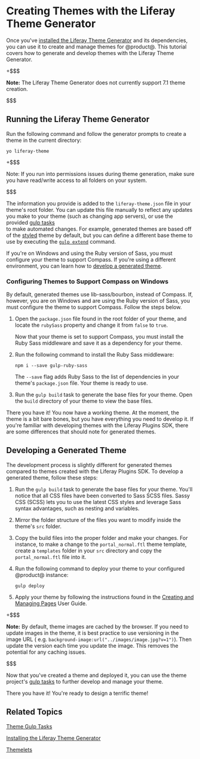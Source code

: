 # Creating Themes with the Liferay Theme Generator [](id=creating-themes-with-the-liferay-theme-generator)

Once you've 
[installed the Liferay Theme Generator](/develop/reference/-/knowledge_base/7-1/installing-the-theme-generator) 
and its dependencies, you can use it to create and manage themes for @product@. 
This tutorial covers how to generate and develop themes with the Liferay Theme 
Generator. 

+$$$

**Note:** The Liferay Theme Generator does not currently support 7.1 theme 
creation.

$$$

## Running the Liferay Theme Generator [](id=running-the-themes-generator)

Run the following command and follow the generator prompts to create a theme in 
the current directory:

    yo liferay-theme

+$$$

Note: If you run into permissions issues during theme generation, make sure 
you have read/write access to all folders on your system. 

$$$

The information you provide is added to the `liferay-theme.json` file in your 
theme's root folder. You can update this file manually to reflect any 
updates you make to your theme (such as changing app servers), or use the 
provided 
[gulp tasks](/develop/reference/-/knowledge_base/7-1/theme-gulp-tasks)  
to make automated changes. For example, generated themes are based off of 
the 
[styled](https://www.npmjs.com/package/liferay-theme-styled)
theme by default, but you can define a different base theme to use by executing 
the 
[`gulp extend`](/develop/reference/-/knowledge_base/7-1/theme-gulp-tasks) 
command. 

If you're on Windows and using the Ruby version of Sass, you must configure your 
theme to support Compass. If you're using a different environment, you can learn 
how to 
[develop a generated theme](#developing-a-generated-theme). 

### Configuring Themes to Support Compass on Windows [](id=configuring-themes-to-support-compass-on-windows)

By default, generated themes use lib-sass/bourbon, instead of Compass. If, 
however, you are on Windows and are using the Ruby version of Sass, you must 
configure the theme to support Compass. Follow the steps below.

1.  Open the `package.json` file found in the root folder of your theme, and
    locate the `rubySass` property and change it from `false` to `true`.

    Now that your theme is set to support Compass, you must install the Ruby
    Sass middleware and save it as a dependency for your theme.
    
2.  Run the following command to install the Ruby Sass middleware:

        npm i --save gulp-ruby-sass

    The `--save` flag adds Ruby Sass to the list of dependencies in your theme's
    `package.json` file. Your theme is ready to use.

3.  Run the `gulp build` task to generate the base files for your theme. Open 
    the `build` directory of your theme to view the base files.

There you have it! You now have a working theme. At the moment, the theme is a
bit bare bones, but you have everything you need to develop it. If you're 
familiar with developing themes with the Liferay Plugins SDK, there are some 
differences that should note for generated themes. 

## Developing a Generated Theme [](id=developing-a-generated-theme)

The development process is slightly different for generated themes compared to 
themes created with the Liferay Plugins SDK. To develop a generated theme, 
follow these steps:

1.  Run the `gulp build` task to generate the base files for your theme. You'll 
    notice that all CSS files have been converted to Sass SCSS files. Sassy CSS 
    (SCSS) lets you to use the latest CSS styles and leverage Sass syntax 
    advantages, such as nesting and variables.

2.  Mirror the folder structure of the files you want to modify inside the 
    theme's `src` folder. 

3.  Copy the build files into the proper folder and make your changes. For 
    instance, to make a change to the `portal_normal.ftl` theme template, create 
    a `templates` folder in your `src` directory and copy the 
    `portal_normal.ftl` file into it. 

4.  Run the following command to deploy your theme to your configured @product@ 
    instance:

        gulp deploy

5.  Apply your theme by following the instructions found in the 
    [Creating and Managing Pages](/discover/portal/-/knowledge_base/7-1/creating-and-managing-pages#customizing-the-look-and-feel-of-site-pages)
    User Guide. 

+$$$

**Note:** By default, theme images are cached by the browser. If you need to 
update images in the theme, it is best practice to use versioning in the image 
URL ( e.g. `background-image:url("../images/image.jpg?v=1")`). Then update the 
version each time you update the image. This removes the potential for any 
caching issues.

$$$
    
Now that you've created a theme and deployed it, you can use the theme project's
[gulp tasks](/develop/reference/-/knowledge_base/7-1/theme-gulp-tasks) 
to further develop and manage your theme. 

There you have it! You're ready to design a terrific theme!

## Related Topics [](id=related-topics)

[Theme Gulp Tasks](/develop/reference/-/knowledge_base/7-1/theme-gulp-tasks)

[Installing the Liferay Theme Generator](/develop/reference/-/knowledge_base/7-1/installing-the-theme-generator) 

[Themelets](/develop/tutorials/-/knowledge_base/7-1/themelets)

